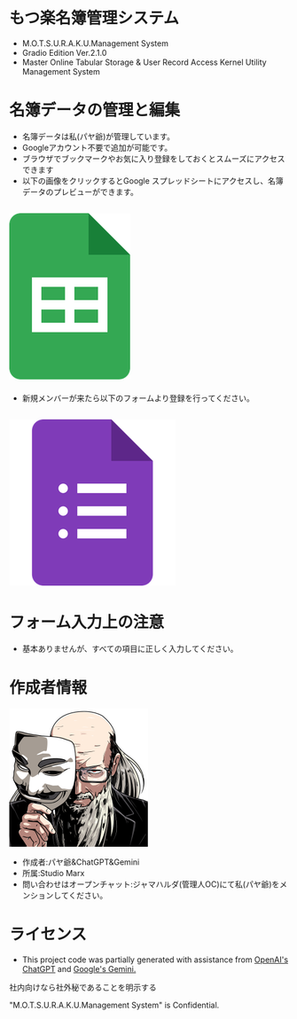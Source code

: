 # もつ楽名簿管理システム
* M.O.T.S.U.R.A.K.U.Management System
* Gradio Edition Ver.2.1.0
* Master Online Tabular Storage & User Record Access Kernel Utility Management System 
# 名簿データの管理と編集
 * 名簿データは私(パヤ爺)が管理しています。
 * Googleアカウント不要で追加が可能です。
 * ブラウザでブックマークやお気に入り登録をしておくとスムーズにアクセスできます
 * 以下の画像をクリックするとGoogle スプレッドシートにアクセスし、名簿データのプレビューができます。

 [![Open In Google spread seets](https://github.com/X1288664/Project_M.O.T.S.U.R.A.K.U/blob/Files/spread-seets.png)](https://docs.google.com/spreadsheets/d/1gu2e13gfjDZqgnAa-h6Hq8eBYW8o3J1pNLvAMbzqw8Y/edit?usp=sharing)
---
* 新規メンバーが来たら以下のフォームより登録を行ってください。

[![Open In Google Forms](https://github.com/X1288664/Project_M.O.T.S.U.R.A.K.U/blob/Files/google-forms.png)](https://forms.gle/HVDYQWdkCrBxf7XQ9)
---
# フォーム入力上の注意
* 基本ありませんが、すべての項目に正しく入力してください。

# 作成者情報

<img src="https://github.com/X1288664/LINE-Log-Manager-for-Hugging-face/blob/copyright/icon-1000X%201000.png" width="250">
 
* 作成者:パヤ爺&ChatGPT&Gemini
* 所属:Studio Marx
* 問い合わせはオープンチャット:ジャマハルダ(管理人OC)にて私(パヤ爺)をメンションしてください。

# ライセンス

* This project code was partially generated with assistance from [OpenAI's ChatGPT](https://chatgpt.com/) and [Google's Gemini.](https://gemini.google.com/)

社内向けなら社外秘であることを明示する

"M.O.T.S.U.R.A.K.U.Management System" is Confidential.
